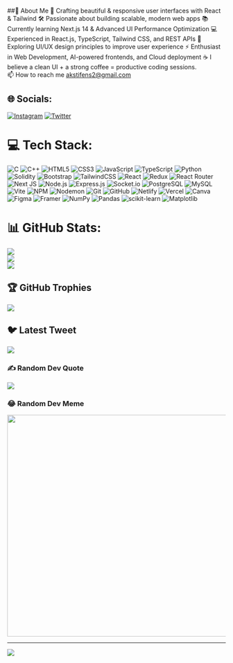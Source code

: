 ##💫 About Me
🎨 Crafting beautiful & responsive user interfaces with React & Tailwind
🛠️ Passionate about building scalable, modern web apps
📚 Currently learning Next.js 14 & Advanced UI Performance Optimization
💻 Experienced in React.js, TypeScript, Tailwind CSS, and REST APIs
🌱 Exploring UI/UX design principles to improve user experience
⚡ Enthusiast in Web Development, AI-powered frontends, and Cloud deployment
☕ I believe a clean UI + a strong coffee = productive coding sessions.<br>📫 How to reach me akstifens2@gmail.com


## 🌐 Socials:
[![Instagram](https://img.shields.io/badge/Instagram-%23E4405F.svg?logo=Instagram&logoColor=white)](https://instagram.com/ak_stifen) [![Twitter](https://img.shields.io/badge/Twitter-%231DA1F2.svg?logo=Twitter&logoColor=white)](https://twitter.com/akstifen) 

# 💻 Tech Stack:
![C](https://img.shields.io/badge/C-00599C?style=flat&logo=c&logoColor=white)
![C++](https://img.shields.io/badge/C++-00599C?style=flat&logo=c%2B%2B&logoColor=white)
![HTML5](https://img.shields.io/badge/HTML5-E34F26?style=flat&logo=html5&logoColor=white)
![CSS3](https://img.shields.io/badge/CSS3-1572B6?style=flat&logo=css3&logoColor=white)
![JavaScript](https://img.shields.io/badge/JavaScript-F7DF1E?style=flat&logo=javascript&logoColor=black)
![TypeScript](https://img.shields.io/badge/TypeScript-007ACC?style=flat&logo=typescript&logoColor=white)
![Python](https://img.shields.io/badge/Python-3776AB?style=flat&logo=python&logoColor=white)
![Solidity](https://img.shields.io/badge/Solidity-363636?style=flat&logo=solidity&logoColor=white)
![Bootstrap](https://img.shields.io/badge/Bootstrap-563D7C?style=flat&logo=bootstrap&logoColor=white)
![TailwindCSS](https://img.shields.io/badge/TailwindCSS-06B6D4?style=flat&logo=tailwind-css&logoColor=white)
![React](https://img.shields.io/badge/React-61DAFB?style=flat&logo=react&logoColor=black)
![Redux](https://img.shields.io/badge/Redux-764ABC?style=flat&logo=redux&logoColor=white)
![React Router](https://img.shields.io/badge/React_Router-CA4245?style=flat&logo=react-router&logoColor=white)
![Next JS](https://img.shields.io/badge/Next.js-000000?style=flat&logo=next.js&logoColor=white)
![Node.js](https://img.shields.io/badge/Node.js-339933?style=flat&logo=node.js&logoColor=white)
![Express.js](https://img.shields.io/badge/Express.js-000000?style=flat&logo=express&logoColor=white)
![Socket.io](https://img.shields.io/badge/Socket.io-010101?style=flat&logo=socket.io&logoColor=white)
![PostgreSQL](https://img.shields.io/badge/PostgreSQL-4169E1?style=flat&logo=postgresql&logoColor=white)
![MySQL](https://img.shields.io/badge/MySQL-4479A1?style=flat&logo=mysql&logoColor=white)
![Vite](https://img.shields.io/badge/Vite-646CFF?style=flat&logo=vite&logoColor=white)
![NPM](https://img.shields.io/badge/NPM-CB3837?style=flat&logo=npm&logoColor=white)
![Nodemon](https://img.shields.io/badge/Nodemon-76D04B?style=flat&logo=nodemon&logoColor=white)
![Git](https://img.shields.io/badge/Git-F05032?style=flat&logo=git&logoColor=white)
![GitHub](https://img.shields.io/badge/GitHub-181717?style=flat&logo=github&logoColor=white)
![Netlify](https://img.shields.io/badge/Netlify-00C7B7?style=flat&logo=netlify&logoColor=white)
![Vercel](https://img.shields.io/badge/Vercel-000000?style=flat&logo=vercel&logoColor=white)
![Canva](https://img.shields.io/badge/Canva-00C4CC?style=flat&logo=canva&logoColor=white)
![Figma](https://img.shields.io/badge/Figma-F24E1E?style=flat&logo=figma&logoColor=white)
![Framer](https://img.shields.io/badge/Framer-0055FF?style=flat&logo=framer&logoColor=white)
![NumPy](https://img.shields.io/badge/NumPy-013243?style=flat&logo=numpy&logoColor=white)
![Pandas](https://img.shields.io/badge/Pandas-150458?style=flat&logo=pandas&logoColor=white)
![scikit-learn](https://img.shields.io/badge/scikit--learn-F7931E?style=flat&logo=scikit-learn&logoColor=white)
![Matplotlib](https://img.shields.io/badge/Matplotlib-3776AB?style=flat&logo=matplotlib&logoColor=white)

# 📊 GitHub Stats:
![](https://github-readme-stats.vercel.app/api?username=akstifen&theme=default&hide_border=false&include_all_commits=true&count_private=true)<br/>
![](https://github-readme-streak-stats.herokuapp.com/?user=akstifen&theme=default&hide_border=false)<br/>
![](https://github-readme-stats.vercel.app/api/top-langs/?username=akstifen&theme=default&hide_border=false&include_all_commits=true&count_private=true&layout=compact)

## 🏆 GitHub Trophies
![](https://github-profile-trophy.vercel.app/?username=akstifen&theme=matrix&no-frame=false&no-bg=true&margin-w=4)

## 🐦 Latest Tweet
[![](https://gtce.itsvg.in/api?username=akstifen)](https://github.com/VishwaGauravIn/github-twitter-card-embed)

### ✍️ Random Dev Quote
![](https://quotes-github-readme.vercel.app/api?type=horizontal&theme=radical)

### 😂 Random Dev Meme
<img src="https://random-memer.herokuapp.com/" width="512px"/>

---
[![](https://visitcount.itsvg.in/api?id=akstifen&icon=0&color=0)](https://visitcount.itsvg.in)

<!-- Proudly created with GPRM ( https://gprm.itsvg.in ) -->

